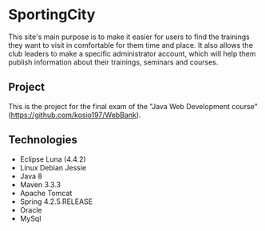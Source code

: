 # SportingCity

This site's main purpose is to make it easier for users to find the trainings they want to visit in comfortable for them time and
place. It also allows the club leaders to make a specific administrator account, which will help them publish information about
their trainings, seminars and courses.

## Project
This is the project for the final exam of the "Java Web Development course" (https://github.com/kosio197/WebBank).

## Technologies
* Eclipse Luna (4.4.2)
* Linux Debian Jessie
* Java 8
* Maven 3.3.3
* Apache Tomcat
* Spring 4.2.5.RELEASE
* Oracle
* MySql


